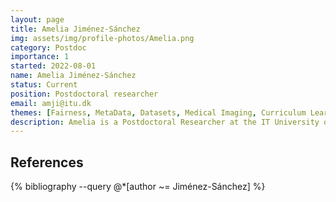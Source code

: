 ```yaml
---
layout: page
title: Amelia Jiménez-Sánchez
img: assets/img/profile-photos/Amelia.png
category: Postdoc
importance: 1
started: 2022-08-01
name: Amelia Jiménez-Sánchez
status: Current
position: Postdoctoral researcher
email: amji@itu.dk
themes: [Fairness, MetaData, Datasets, Medical Imaging, Curriculum Learning, Domain Adaptation, Federated Learning]
description: Amelia is a Postdoctoral Researcher at the IT University of Copenhagen. Her research interests are in the broad areas of medical imaging, representation learning and data science. She has experience developing algorithms to deal with label noise, limited amounts of data and class-imbalance, problems that are fairly common in medical datasets. She is working on the project “Making Metadata Count”. Before joining ITU, she received a degree in Telecommunications Engineering from the University of Granada, a Master of Science in Biomedical Computing from the Technical University of Munich and her Ph.D. from Pompeu Fabra University. You can find more info about her at her personal website https://ameliajimenez.github.io/.
---
```


References
----------
<div class="publications">
  {% bibliography --query @*[author ~= Jiménez-Sánchez] %}
</div>

